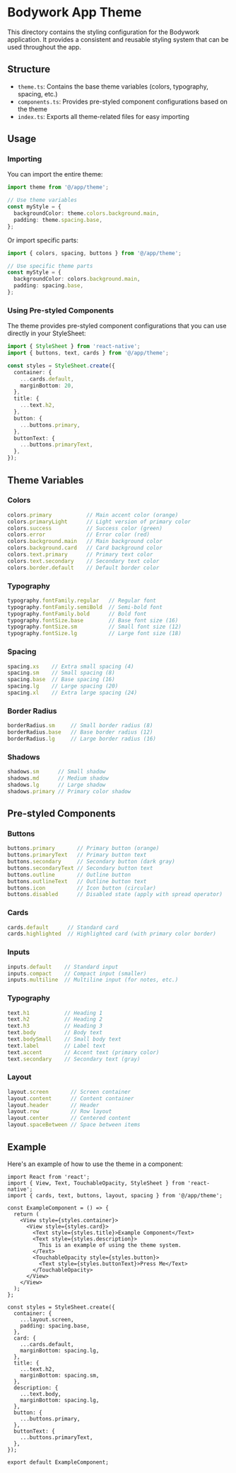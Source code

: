 # Bodywork App Theme

This directory contains the styling configuration for the Bodywork application. It provides a consistent and reusable
styling system that can be used throughout the app.

## Structure

- `theme.ts`: Contains the base theme variables (colors, typography, spacing, etc.)
- `components.ts`: Provides pre-styled component configurations based on the theme
- `index.ts`: Exports all theme-related files for easy importing

## Usage

### Importing

You can import the entire theme:

```typescript
import theme from '@/app/theme';

// Use theme variables
const myStyle = {
  backgroundColor: theme.colors.background.main,
  padding: theme.spacing.base,
};
```

Or import specific parts:

```typescript
import { colors, spacing, buttons } from '@/app/theme';

// Use specific theme parts
const myStyle = {
  backgroundColor: colors.background.main,
  padding: spacing.base,
};
```

### Using Pre-styled Components

The theme provides pre-styled component configurations that you can use directly in your StyleSheet:

```typescript
import { StyleSheet } from 'react-native';
import { buttons, text, cards } from '@/app/theme';

const styles = StyleSheet.create({
  container: {
    ...cards.default,
    marginBottom: 20,
  },
  title: {
    ...text.h2,
  },
  button: {
    ...buttons.primary,
  },
  buttonText: {
    ...buttons.primaryText,
  },
});
```

## Theme Variables

### Colors

```typescript
colors.primary           // Main accent color (orange)
colors.primaryLight      // Light version of primary color
colors.success           // Success color (green)
colors.error             // Error color (red)
colors.background.main   // Main background color
colors.background.card   // Card background color
colors.text.primary      // Primary text color
colors.text.secondary    // Secondary text color
colors.border.default    // Default border color
```

### Typography

```typescript
typography.fontFamily.regular   // Regular font
typography.fontFamily.semiBold  // Semi-bold font
typography.fontFamily.bold      // Bold font
typography.fontSize.base        // Base font size (16)
typography.fontSize.sm          // Small font size (12)
typography.fontSize.lg          // Large font size (18)
```

### Spacing

```typescript
spacing.xs    // Extra small spacing (4)
spacing.sm    // Small spacing (8)
spacing.base  // Base spacing (16)
spacing.lg    // Large spacing (20)
spacing.xl    // Extra large spacing (24)
```

### Border Radius

```typescript
borderRadius.sm     // Small border radius (8)
borderRadius.base   // Base border radius (12)
borderRadius.lg     // Large border radius (16)
```

### Shadows

```typescript
shadows.sm      // Small shadow
shadows.md      // Medium shadow
shadows.lg      // Large shadow
shadows.primary // Primary color shadow
```

## Pre-styled Components

### Buttons

```typescript
buttons.primary       // Primary button (orange)
buttons.primaryText   // Primary button text
buttons.secondary     // Secondary button (dark gray)
buttons.secondaryText // Secondary button text
buttons.outline       // Outline button
buttons.outlineText   // Outline button text
buttons.icon          // Icon button (circular)
buttons.disabled      // Disabled state (apply with spread operator)
```

### Cards

```typescript
cards.default      // Standard card
cards.highlighted  // Highlighted card (with primary color border)
```

### Inputs

```typescript
inputs.default    // Standard input
inputs.compact    // Compact input (smaller)
inputs.multiline  // Multiline input (for notes, etc.)
```

### Typography

```typescript
text.h1           // Heading 1
text.h2           // Heading 2
text.h3           // Heading 3
text.body         // Body text
text.bodySmall    // Small body text
text.label        // Label text
text.accent       // Accent text (primary color)
text.secondary    // Secondary text (gray)
```

### Layout

```typescript
layout.screen       // Screen container
layout.content      // Content container
layout.header       // Header
layout.row          // Row layout
layout.center       // Centered content
layout.spaceBetween // Space between items
```

## Example

Here's an example of how to use the theme in a component:

```tsx
import React from 'react';
import { View, Text, TouchableOpacity, StyleSheet } from 'react-native';
import { cards, text, buttons, layout, spacing } from '@/app/theme';

const ExampleComponent = () => {
  return (
    <View style={styles.container}>
      <View style={styles.card}>
        <Text style={styles.title}>Example Component</Text>
        <Text style={styles.description}>
          This is an example of using the theme system.
        </Text>
        <TouchableOpacity style={styles.button}>
          <Text style={styles.buttonText}>Press Me</Text>
        </TouchableOpacity>
      </View>
    </View>
  );
};

const styles = StyleSheet.create({
  container: {
    ...layout.screen,
    padding: spacing.base,
  },
  card: {
    ...cards.default,
    marginBottom: spacing.lg,
  },
  title: {
    ...text.h2,
    marginBottom: spacing.sm,
  },
  description: {
    ...text.body,
    marginBottom: spacing.lg,
  },
  button: {
    ...buttons.primary,
  },
  buttonText: {
    ...buttons.primaryText,
  },
});

export default ExampleComponent;
```
